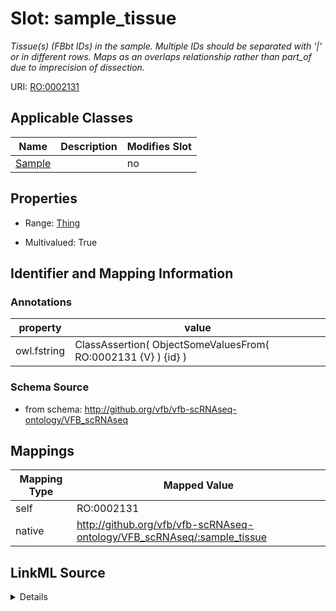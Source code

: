 

# Slot: sample_tissue


_Tissue(s) (FBbt IDs) in the sample. Multiple IDs should be separated with '|' or in different rows. Maps as an overlaps relationship rather than part_of due to imprecision of dissection._



URI: [RO:0002131](http://purl.obolibrary.org/obo/RO_0002131)



<!-- no inheritance hierarchy -->





## Applicable Classes

| Name | Description | Modifies Slot |
| --- | --- | --- |
| [Sample](Sample.md) |  |  no  |







## Properties

* Range: [Thing](Thing.md)

* Multivalued: True





## Identifier and Mapping Information





### Annotations

| property | value |
| --- | --- |
| owl.fstring | ClassAssertion( ObjectSomeValuesFrom( RO:0002131 {V} ) {id} ) |



### Schema Source


* from schema: http://github.org/vfb/vfb-scRNAseq-ontology/VFB_scRNAseq




## Mappings

| Mapping Type | Mapped Value |
| ---  | ---  |
| self | RO:0002131 |
| native | http://github.org/vfb/vfb-scRNAseq-ontology/VFB_scRNAseq/:sample_tissue |




## LinkML Source

<details>
```yaml
name: sample_tissue
annotations:
  owl.fstring:
    tag: owl.fstring
    value: ClassAssertion( ObjectSomeValuesFrom( RO:0002131 {V} ) {id} )
description: Tissue(s) (FBbt IDs) in the sample. Multiple IDs should be separated
  with '|' or in different rows. Maps as an overlaps relationship rather than part_of
  due to imprecision of dissection.
from_schema: http://github.org/vfb/vfb-scRNAseq-ontology/VFB_scRNAseq
rank: 1000
slot_uri: RO:0002131
alias: sample_tissue
owner: Sample
domain_of:
- Sample
range: Thing
multivalued: true

```
</details>